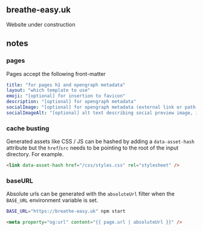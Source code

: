 ## breathe-easy.uk

Website under construction

## notes

### pages

Pages accept the following front-matter

```yaml
title: "for pages h1 and opengraph metadata"
layout: "which template to use"
emoji: "[optional] for insertion to favicon"
description: "[optional] for opengraph metadata"
socialImage: "[optional] for opengraph metadata (external link or path to file)"
socialImageAlt: "[optional] alt text describing social preview image, if you do not include this then it will fallback to the default image / alt"
```

### cache busting

Generated assets like CSS / JS can be hashed by adding a `data-asset-hash` attribute but the `href`/`src` needs to be pointing to the root of the input directory. For example.

```html
<link data-asset-hash href="/css/styles.css" rel="stylesheet" />
```

### baseURL

Absolute urls can be generated with the `absoluteUrl` filter when the `BASE_URL` environment variable is set.

```sh
BASE_URL="https://breathe-easy.uk" npm start
```

```html
<meta property="og:url" content="{{ page.url | absoluteUrl }}" />
```
